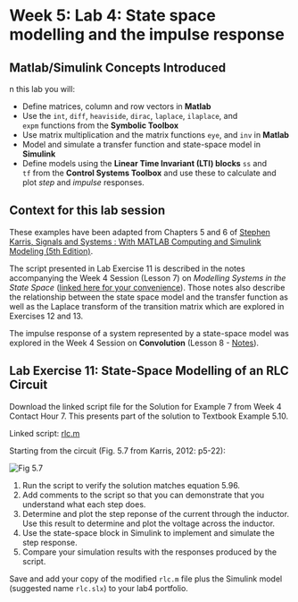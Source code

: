 # Week 5: Lab 4: State space modelling and the impulse response

## Matlab/Simulink Concepts Introduced

n this lab you will:

* Define matrices, column and row vectors in **Matlab**
* Use the `int`, `diff`, `heaviside`, `dirac`, `laplace`, `ilaplace`, and `expm` functions from the **Symbolic Toolbox**
* Use matrix multiplication and the matrix functions `eye`, and `inv` in **Matlab**
* Model and simulate a transfer function and state-space model in **Simulink**
* Define models using the **Linear Time Invariant (LTI) blocks** `ss` and `tf` from the **Control Systems Toolbox** and use these to calculate and plot *step* and *impulse* responses.

## Context for this lab session

These examples have been adapted from Chapters 5 and 6 of <a href="http://site.ebrary.com/lib/swansea/docDetail.action?docID=10547416" target="_blank">Stephen Karris, Signals and Systems : With MATLAB Computing and Simulink Modeling (5th Edition)</a>.

The script presented in Lab Exercise 11 is described in the notes accompanying the Week 4 Session (Lesson 7) on *Modelling Systems in the State Space* (<a href="http://cpjobling.github.io/EG-247-Resources/week4/state_space.html" title="Modelling Systems in State Space (Notes)" target="_blank">linked here for your convenience</a>). Those notes also describe the relationship between the state space model and the transfer function as well as the Laplace transform of the transition matrix which are explored in Exercises 12 and 13.

The impulse response of a system represented by a state-space model was explored in the Week 4 Session on <strong>Convolution</strong> (Lesson 8 - <a href="http://cpjobling.github.io/EG-247-Resources/week4/convolution.html" title="Convolution - Part 1 (Notes)" target="_blank">Notes</a>).</p>

## Lab Exercise 11: State-Space Modelling of an RLC Circuit

Download the linked script file for the Solution for Example 7 from Week 4 Contact Hour 7. This presents part of the solution to Textbook Example 5.10.

Linked script: [rlc.m](https://github.com/cpjobling/EG-247-Resources/blob/master/portfolio/lab4/rlc.m)

Starting from the circuit (Fig. 5.7 from Karris, 2012: p5-22):

![Fig 5.7](https://raw.githubusercontent.com/cpjobling/EG-247-Resources/master/portfolio/lab4/fig5_7.png)

1. Run the script to verify the solution matches equation 5.96.
2. Add comments to the script so that you can demonstrate that you understand what each step does.
3. Determine and plot the step reponse of the current through the inductor. Use this result to determine and plot the voltage across the inductor.
4. Use the state-space block in Simulink to implement and simulate the step response.
5. Compare your simulation results with the responses produced by the script.

Save and add your copy of the modified `rlc.m` file plus the Simulink model (suggested name `rlc.slx`) to your lab4 portfolio.
